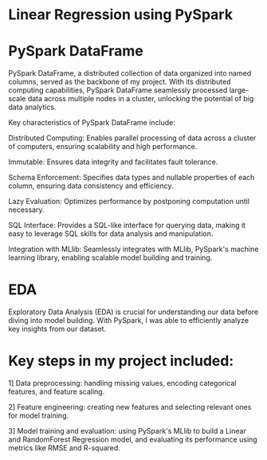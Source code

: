 # Linear Regression using PySpark

# PySpark DataFrame

PySpark DataFrame, a distributed collection of data organized into named columns, served as the backbone of my project. With its distributed computing capabilities, PySpark DataFrame seamlessly processed large-scale data across multiple nodes in a cluster, unlocking the potential of big data analytics.

Key characteristics of PySpark DataFrame include:

Distributed Computing: Enables parallel processing of data across a cluster of computers, ensuring scalability and high performance.

Immutable: Ensures data integrity and facilitates fault tolerance.

Schema Enforcement: Specifies data types and nullable properties of each column, ensuring data consistency and efficiency.

Lazy Evaluation: Optimizes performance by postponing computation until necessary.

SQL Interface: Provides a SQL-like interface for querying data, making it easy to leverage SQL skills for data analysis and manipulation.

Integration with MLlib: Seamlessly integrates with MLlib, PySpark's machine learning library, enabling scalable model building and training.

# EDA

Exploratory Data Analysis (EDA) is crucial for understanding our data before diving into model building. With PySpark, I was able to efficiently analyze key insights from our dataset.
 
# Key steps in my project included:

1] Data preprocessing: handling missing values, encoding categorical features, and feature scaling.

2] Feature engineering: creating new features and selecting relevant ones for model training.

3] Model training and evaluation: using PySpark's MLlib to build a Linear and RandomForest Regression model, and evaluating its performance using metrics like RMSE and R-squared.
